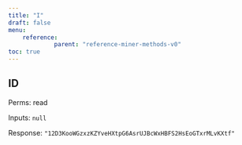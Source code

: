 ```yaml
---
title: "I"
draft: false
menu:
    reference:
             parent: "reference-miner-methods-v0"
toc: true
---
```


## ID

Perms: read

Inputs: `null`

Response: `"12D3KooWGzxzKZYveHXtpG6AsrUJBcWxHBFS2HsEoGTxrMLvKXtf"`

